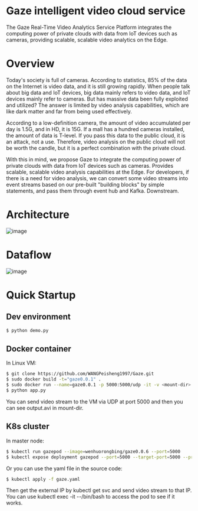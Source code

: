 # Gaze intelligent video cloud service
The Gaze Real-Time Video Analytics Service Platform integrates the computing power of private clouds with data from IoT devices such as cameras, providing scalable, scalable video analytics on the Edge.

# Overview
Today's society is full of cameras. According to statistics, 85% of the data on the Internet is video data, and it is still growing rapidly. When people talk about big data and IoT devices, big data mainly refers to video data, and IoT devices mainly refer to cameras. But has massive data been fully exploited and utilized? The answer is limited by video analysis capabilities, which are like dark matter and far from being used effectively.

According to a low-definition camera, the amount of video accumulated per day is 1.5G, and in HD, it is 15G. If a mall has a hundred cameras installed, the amount of data is T-level. If you pass this data to the public cloud, it is an attack, not a use. Therefore, video analysis on the public cloud will not be worth the candle, but it is a perfect combination with the private cloud.

With this in mind, we propose Gaze to integrate the computing power of private clouds with data from IoT devices such as cameras. Provides scalable, scalable video analysis capabilities at the Edge. For developers, if there is a need for video analysis, we can convert some video streams into event streams based on our pre-built "building blocks" by simple statements, and pass them through event hub and Kafka. Downstream.

# Architecture

![image](https://github.com/foamliu/Gaze/raw/master/images/architecture.svg?sanitize=true)

# Dataflow

![image](https://github.com/foamliu/Gaze/raw/master/images/dataflow.svg?sanitize=true)

# Quick Startup

## Dev environment
```bash
$ python demo.py
```

## Docker container
In Linux VM:
```bash
$ git clone https://github.com/WANGPeisheng1997/Gaze.git
$ sudo docker build -t="gaze0.0.1" . 
$ sudo docker run --name=gaze0.0.1 -p 5000:5000/udp -it -v <mount-dir>:/usr/src/gaze/output gaze0.0.1 /bin/bash
$ python app.py
```

You can send video stream to the VM via UDP at port 5000 and then you can see output.avi in mount-dir.

## K8s cluster
In master node:
```bash
$ kubectl run gazepod --image=wenhuorongbing/gaze0.0.6 --port=5000
$ kubectl expose deployment gazepod --port=5000 --target-port=5000 --protocol=UDP --type=LoadBalancer
```

Or you can use the yaml file in the source code:
```bash
$ kubectl apply -f gaze.yaml
```

Then get the external IP by kubectl get svc and send video stream to that IP.
You can use kubectl exec -it <pod-name>  --/bin/bash to access the pod to see if it works.


